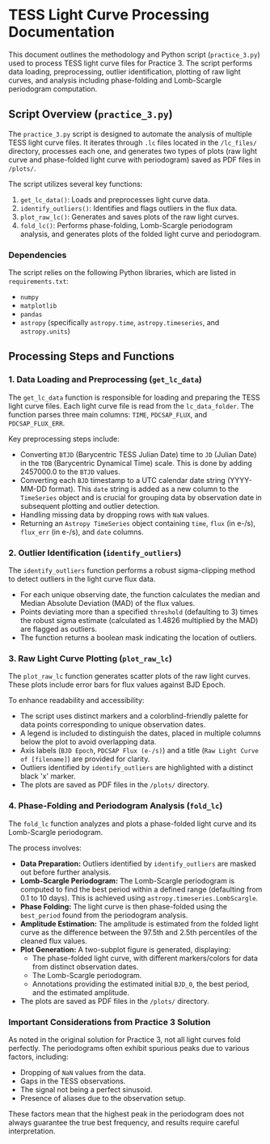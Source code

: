 # TESS Light Curve Processing Documentation

This document outlines the methodology and Python script (`practice_3.py`) used to process TESS light curve files for Practice 3. The script performs data loading, preprocessing, outlier identification, plotting of raw light curves, and analysis including phase-folding and Lomb-Scargle periodogram computation.

## Script Overview (`practice_3.py`)

The `practice_3.py` script is designed to automate the analysis of multiple TESS light curve files. It iterates through `.lc` files located in the `/lc_files/` directory, processes each one, and generates two types of plots (raw light curve and phase-folded light curve with periodogram) saved as PDF files in `/plots/`.

The script utilizes several key functions:

1.  `get_lc_data()`: Loads and preprocesses light curve data.
2.  `identify_outliers()`: Identifies and flags outliers in the flux data.
3.  `plot_raw_lc()`: Generates and saves plots of the raw light curves.
4.  `fold_lc()`: Performs phase-folding, Lomb-Scargle periodogram analysis, and generates plots of the folded light curve and periodogram.

### Dependencies

The script relies on the following Python libraries, which are listed in `requirements.txt`:

* `numpy`
* `matplotlib`
* `pandas`
* `astropy` (specifically `astropy.time`, `astropy.timeseries`, and `astropy.units`)

## Processing Steps and Functions

### 1. Data Loading and Preprocessing (`get_lc_data`)

The `get_lc_data` function is responsible for loading and preparing the TESS light curve files.
Each light curve file is read from the `lc_data_folder`. The function parses three main columns: `TIME`, `PDCSAP_FLUX`, and `PDCSAP_FLUX_ERR`.

Key preprocessing steps include:
* Converting `BTJD` (Barycentric TESS Julian Date) time to `JD` (Julian Date) in the `TDB` (Barycentric Dynamical Time) scale. This is done by adding 2457000.0 to the `BTJD` values.
* Converting each `BJD` timestamp to a UTC calendar date string (YYYY-MM-DD format). This `date` string is added as a new column to the `TimeSeries` object and is crucial for grouping data by observation date in subsequent plotting and outlier detection.
* Handling missing data by dropping rows with `NaN` values.
* Returning an `Astropy TimeSeries` object containing `time`, `flux` (in e-/s), `flux_err` (in e-/s), and `date` columns.

### 2. Outlier Identification (`identify_outliers`)

The `identify_outliers` function performs a robust sigma-clipping method to detect outliers in the light curve flux data.

* For each unique observing date, the function calculates the median and Median Absolute Deviation (MAD) of the flux values.
* Points deviating more than a specified `threshold` (defaulting to 3) times the robust sigma estimate (calculated as 1.4826 multiplied by the MAD) are flagged as outliers.
* The function returns a boolean mask indicating the location of outliers.

### 3. Raw Light Curve Plotting (`plot_raw_lc`)

The `plot_raw_lc` function generates scatter plots of the raw light curves. These plots include error bars for flux values against BJD Epoch.

To enhance readability and accessibility:
* The script uses distinct markers and a colorblind-friendly palette for data points corresponding to unique observation dates.
* A legend is included to distinguish the dates, placed in multiple columns below the plot to avoid overlapping data.
* Axis labels (`BJD Epoch`, `PDCSAP Flux (e-/s)`) and a title (`Raw Light Curve of [filename]`) are provided for clarity.
* Outliers identified by `identify_outliers` are highlighted with a distinct black 'x' marker.
* The plots are saved as PDF files in the `/plots/` directory.

### 4. Phase-Folding and Periodogram Analysis (`fold_lc`)

The `fold_lc` function analyzes and plots a phase-folded light curve and its Lomb-Scargle periodogram.

The process involves:
* **Data Preparation:** Outliers identified by `identify_outliers` are masked out before further analysis.
* **Lomb-Scargle Periodogram:** The Lomb-Scargle periodogram is computed to find the best period within a defined range (defaulting from 0.1 to 10 days). This is achieved using `astropy.timeseries.LombScargle`.
* **Phase Folding:** The light curve is then phase-folded using the `best_period` found from the periodogram analysis.
* **Amplitude Estimation:** The amplitude is estimated from the folded light curve as the difference between the 97.5th and 2.5th percentiles of the cleaned flux values.
* **Plot Generation:** A two-subplot figure is generated, displaying:
    * The phase-folded light curve, with different markers/colors for data from distinct observation dates.
    * The Lomb-Scargle periodogram.
    * Annotations providing the estimated initial `BJD_0`, the best period, and the estimated amplitude.
* The plots are saved as PDF files in the `/plots/` directory.

### Important Considerations from Practice 3 Solution

As noted in the original solution for Practice 3, not all light curves fold perfectly. The periodograms often exhibit spurious peaks due to various factors, including:
* Dropping of `NaN` values from the data.
* Gaps in the TESS observations.
* The signal not being a perfect sinusoid.
* Presence of aliases due to the observation setup.

These factors mean that the highest peak in the periodogram does not always guarantee the true best frequency, and results require careful interpretation.
